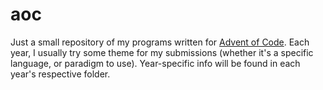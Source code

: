 # aoc

Just a small repository of my programs written for [Advent of Code](https://adventofcode.com).
Each year, I usually try some theme for my submissions (whether it's a specific
language, or paradigm to use). Year-specific info will be found in each year's
respective folder.
